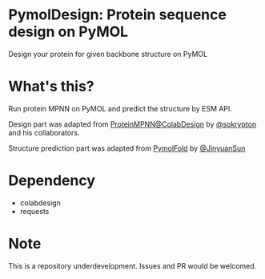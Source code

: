 # PymolDesign: Protein sequence design on PyMOL

Design your protein for given backbone structure on PyMOL

# What's this?

Run protein MPNN on PyMOL and predict the structure by ESM API.

Design part was adapted from [ProteinMPNN@ColabDesign](https://github.com/sokrypton/ColabDesign/tree/main/mpnn) by [@sokrypton](https://github.com/sokrypton) and his collaborators.

Structure prediction part was adapted from [PymolFold](https://github.com/JinyuanSun/PymolFold) by [@JinyuanSun](https://github.com/JinyuanSun)

# Dependency

* colabdesign
* requests
# Note 

This is a repository underdevelopment. Issues and PR would be welcomed.
